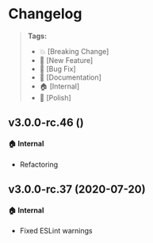Changelog
=========

> **Tags:**
> - :boom:       [Breaking Change]
> - :rocket:     [New Feature]
> - :bug:        [Bug Fix]
> - :memo:       [Documentation]
> - :house:      [Internal]
> - :nail_care:  [Polish]

## v3.0.0-rc.46 ()

#### :house: Internal

* Refactoring

## v3.0.0-rc.37 (2020-07-20)

#### :house: Internal

* Fixed ESLint warnings
